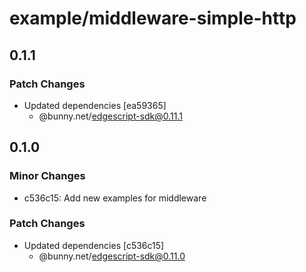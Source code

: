 # example/middleware-simple-http

## 0.1.1

### Patch Changes

- Updated dependencies [ea59365]
  - @bunny.net/edgescript-sdk@0.11.1

## 0.1.0

### Minor Changes

- c536c15: Add new examples for middleware

### Patch Changes

- Updated dependencies [c536c15]
  - @bunny.net/edgescript-sdk@0.11.0
